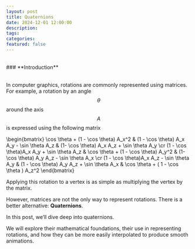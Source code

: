 ```yaml
---
layout: post
title: Quaternions
date: 2024-12-01 12:00:00
description:
tags:
categories:
featured: false
---
```


<br> 
### **Introduction** <br>
<br> 

In computer graphics, rotations are commonly represented using matrices. For example, a rotation by an angle $$\theta$$ around the axis $$A$$ is expressed using the following matrix


\begin{bmatrix}
\cos \theta + (1 - \cos \theta) A_x^2  & (1 - \cos \theta) A_x A_y - \sin \theta A_z & (1- \cos \theta) A_x A_z + \sin \theta A_y \cr
(1 - \cos \theta)A_x A_y + \sin \theta A_z & \cos \theta + (1 - \cos \theta) A_y^2  & (1- \cos \theta) A_y A_z - \sin \theta A_x \cr
(1 - \cos \theta)A_x A_z - \sin \theta A_y & (1 - \cos \theta) A_y A_z + \sin \theta A_x & \cos \theta + ( 1 - \cos \theta ) A_z^2
\end{bmatrix}

Applying this rotation to a vertex is as simple as multiplying the vertex by the matrix.

However, matrices are not the only way to represent rotations. There is a better alternative: **Quaternions**.

In this post, we’ll dive deep into quaternions.

We will explore their mathematical foundations, their use in representing rotations, and how they can be more easily interpolated to produce smooth animations.

